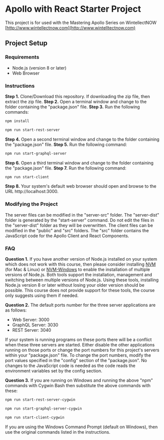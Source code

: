# Apollo with React Starter Project

This project is for used with the Mastering Apollo Series on WintellectNOW [http://www.wintellectnow.com](http://www.wintelltectnow.com)

## Project Setup

### Requirements

- Node.js (version 8 or later)
- Web Browser

### Instructions

**Step 1.** Clone/Download this repository. If downloading the zip file, then extract the zip file.
**Step 2.** Open a terminal window and change to the folder containing the "package.json" file.
**Step 3.** Run the following commands:

```bash
npm install

npm run start-rest-server
```
**Step 4.** Open a second terminal window and change to the folder containing the "package.json" file.
**Step 5.** Run the following command:

```bash
npm run start-graphql-server
```
**Step 6.** Open a third terminal window and change to the folder containing the "package.json" file.
**Step 7.** Run the following command:

```bash
npm run start-client
```

**Step 8.** Your system's default web browser should open and browse to the URL http://localhost:3000.

### Modifying the Project

The server files can be modified in the "server-src" folder. The "server-dist" folder is generated by the "start-server" command. Do not edit the files in the "server-dist" folder as they will be overwritten. The client files can be modified in the "public" and "src" folders. The "src" folder contains the JavaScript code for the Apollo Client and React Components.

### FAQ

**Question 1.** If you have another version of Node.js installed on your system which does not work with this course, then please consider installing [NVM](https://github.com/creationix/nvm) (for Mac & Linux) or [NVM-Windows](https://github.com/coreybutler/nvm-windows) to enable the installation of multiple versions of Node.js. Both tools support the installation, management and switching between multiple versions of Node.js. Using these tools, installing Node.js version 8 or later without losing your older version should be possible. This course does not provide support for these tools, the course only suggests using them if needed.

**Question 2.** The default ports number for the three server applications are as follows:

  - Web Server: 3000
  - GraphQL Server: 3030
  - REST Server: 3040

  If your system is running programs on these ports there will be a conflict when these three servers are started. Either disable the other applications running on those ports or change the port numbers for this project's servers within your "package.json" file. To change the port numbers, modify the port values specified in the "config" section of the "package.json". No changes to the JavaScript code is needed as the code reads the environment variables set by the config section.

**Question 3.** If you are running on Windows and running the above "npm" commands with Cygwin Bash then substitute the above commands with these:

```bash
npm run start-rest-server-cygwin

npm run start-graphql-server-cygwin

npm run start-client-cygwin
```

If you are using the Windows Command Prompt (default on Windows), then use the original commands listed in the instructions.
